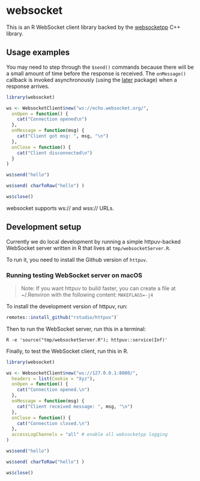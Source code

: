 websocket
=========

This is an R WebSocket client library backed by the [websocketpp](https://github.com/zaphoyd/websocketpp) C++ library.

## Usage examples

You may need to step through the `$send()` commands because there will be a small amount of time before the response is received. The `onMessage()` callback is invoked asynchronously (using the [later](https://github.com/r-lib/later) package) when a response arrives.

```R
library(websocket)

ws <- WebsocketClient$new("ws://echo.websocket.org/",
  onOpen = function() {
    cat("Connection opened\n")
  },
  onMessage = function(msg) {
    cat("Client got msg: ", msg, "\n")
  },
  onClose = function() {
    cat("Client disconnected\n")
  }
)

ws$send("hello")

ws$send( charToRaw("hello") )

ws$close()
```

websocket supports ws:// and wss:// URLs.

## Development setup

Currently we do local development by running a simple httpuv-backed WebSocket server written in R that lives at `tmp/websocketServer.R`.

To run it, you need to install the Github version of `httpuv`.

### Running testing WebSocket server on macOS

> Note: If you want httpuv to build faster, you can create a file at ~/.Renviron with the following content: `MAKEFLAGS=-j4`

To install the development version of httpuv, run:

```R
remotes::install_github("rstudio/httpuv")`
```

Then to run the WebSocket server, run this in a terminal:

```
R -e 'source("tmp/websocketServer.R"); httpuv::service(Inf)'
```

Finally, to test the WebSocket client, run this in R.

```R
library(websocket)

ws <- WebsocketClient$new("ws://127.0.0.1:8080/",
  headers = list(Cookie = "Xyz"),
  onOpen = function() {
    cat("Connection opened.\n")
  },
  onMessage = function(msg) {
    cat("Client received message: ", msg, "\n")
  },
  onClose = function() {
    cat("Connection closed.\n")
  },
  accessLogChannels = "all" # enable all websocketpp logging
)

ws$send("hello")

ws$send( charToRaw("hello") )

ws$close()
```
